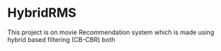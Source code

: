 # HybridRMS
This project is on movie Recommendation system which is made using hybrid based filtering (CB-CBR) both
